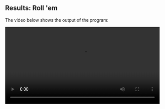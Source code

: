 ## Results:  Roll 'em ##

The video below shows the output of the program:

<video width="500" controls>
<source src="images/VID_20160911_174338969.mp4" type="video/mp4"></video>

